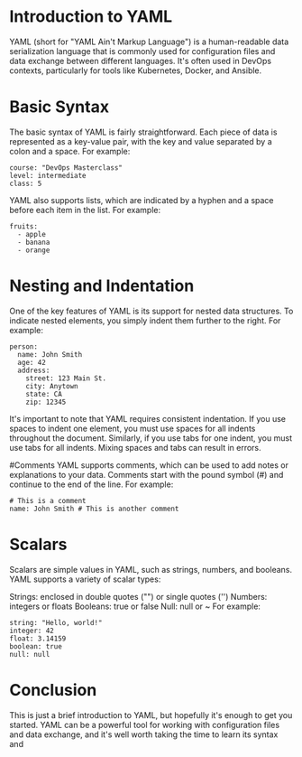 # Introduction to YAML
YAML (short for "YAML Ain't Markup Language") is a human-readable data serialization language that is commonly used for configuration files and data exchange between different languages. It's often used in DevOps contexts, particularly for tools like Kubernetes, Docker, and Ansible.

# Basic Syntax
The basic syntax of YAML is fairly straightforward. Each piece of data is represented as a key-value pair, with the key and value separated by a colon and a space. For example:

```
course: "DevOps Masterclass"
level: intermediate
class: 5
```

YAML also supports lists, which are indicated by a hyphen and a space before each item in the list. For example:

```
fruits:
  - apple
  - banana
  - orange
```

# Nesting and Indentation
One of the key features of YAML is its support for nested data structures. To indicate nested elements, you simply indent them further to the right. For example:

```
person:
  name: John Smith
  age: 42
  address:
    street: 123 Main St.
    city: Anytown
    state: CA
    zip: 12345
```
It's important to note that YAML requires consistent indentation. If you use spaces to indent one element, you must use spaces for all indents throughout the document. Similarly, if you use tabs for one indent, you must use tabs for all indents. Mixing spaces and tabs can result in errors.

#Comments
YAML supports comments, which can be used to add notes or explanations to your data. Comments start with the pound symbol (#) and continue to the end of the line. For example:

```
# This is a comment
name: John Smith # This is another comment
```

# Scalars
Scalars are simple values in YAML, such as strings, numbers, and booleans. YAML supports a variety of scalar types:

Strings: enclosed in double quotes ("") or single quotes ('')
Numbers: integers or floats
Booleans: true or false
Null: null or ~
For example:

```
string: "Hello, world!"
integer: 42
float: 3.14159
boolean: true
null: null
```

# Conclusion
This is just a brief introduction to YAML, but hopefully it's enough to get you started. YAML can be a powerful tool for working with configuration files and data exchange, and it's well worth taking the time to learn its syntax and